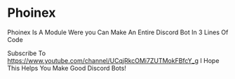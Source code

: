 # Phoinex
Phoinex Is A Module Were you Can Make An Entire Discord Bot In 3 Lines Of Code


Subscribe To https://www.youtube.com/channel/UCqjRkcOMi7ZUTMokFBfcY_g
I Hope This Helps You Make Good Discord Bots!

